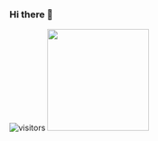 ### Hi there 👋

<!--
**osho-20/osho-20** is a ✨ _special_ ✨ repository because its `README.md` (this file) appears on your GitHub profile.

Here are some ideas to get you started:

- 🔭 I’m currently working on ...
- 🌱 I’m currently learning ...
- 👯 I’m looking to collaborate on ...
- 🤔 I’m looking for help with ...
- 💬 Ask me about ...
- 📫 How to reach me: ...
- 😄 Pronouns: ...
- ⚡ Fun fact: ...
-->
![visitors](https://visitor-badge.glitch.me/badge?page_id=osho-20)
<img height="180em" src="https://github-readme-stats.vercel.app/api?username=osho-20&show_icons=true&hide_border=true&&count_private=true&include_all_commits=true" />
 
